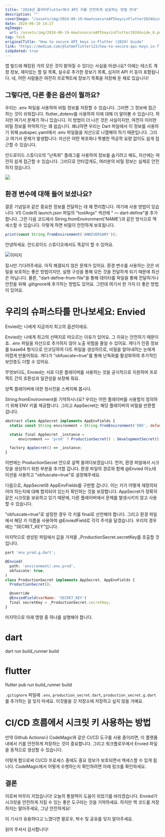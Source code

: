 ```yaml
---
title: "2024년 플러터Flutter에서 API 키를 안전하게 보호하는 방법 안내"
description: ""
coverImage: "/assets/img/2024-06-19-HowtosecureAPIkeysinFlutter2024Guide_0.png"
date: 2024-06-19 14:27
ogImage: 
  url: /assets/img/2024-06-19-HowtosecureAPIkeysinFlutter2024Guide_0.png
tag: Tech
originalTitle: "How to secure API keys in Flutter (2024) Guide"
link: "https://medium.com/@letmeflutter123/how-to-secure-api-keys-in-flutter-2024-guide-cc83086404b8"
isUpdated: true
---
```





앱 빌드에 패킹된 거의 모든 것이 밝혀질 수 있다는 사실을 아셨나요? 이에는 테스트 계정 정보, 재미있는 할 일 목록, 실수로 추가한 장보기 목록, 심지어 API 키 등이 포함됩니다. 네, 어떤 사람들은 여전히 프로젝트에 장보기 목록을 저장해 둔 채로 있습니다!

## 그렇다면, 다른 좋은 옵션이 뭘까요?

우리는 .env 파일을 사용하여 비밀 정보를 저장할 수 있습니다. 그러면 그 정보에 접근하는 것이 쉬워집니다. flutter_dotenv를 사용하여 이에 대해 더 알아볼 수 있습니다. 하지만 여기서 문제가 하나 있습니다. 이 방법이 더 나은 것은 사실이지만, 여전히 이러한 비밀 정보를 파악하기는 꽤 쉽습니다. 왜냐하면 우리는 Dart 파일에서 이 정보를 사용하기 위해 pubspec.yaml에서 .env 파일들을 자산으로 나열해야 하기 때문입니다. 그리고 여기서 문제가 발생합니다: 자산은 어떤 복호화나 특별한 역공학 요령 없이도 쉽게 접근할 수 있습니다.

안드로이드 스튜디오의 "난독화" 플래그를 사용하여 정보를 숨기려고 해도, 자산에는 여전히 쉽게 접근할 수 있습니다. 그러므로 안타깝게도, 여러분의 비밀 정보는 실제로 안전하지 않습니다.

<div class="content-ad"></div>

<img src="/assets/img/2024-06-19-HowtosecureAPIkeysinFlutter2024Guide_0.png" />

## 환경 변수에 대해 들어 보셨나요?

결혼 기념일과 같은 중요한 정보를 전달하는 데 꽤 편리합니다. 여기에 사용 방법이 있습니다: VS Code의 launch.json 파일의 "toolArgs" 섹션에 " — dart-define"을 추가합니다. 그런 다음 코드에서 String.fromEnvironment('NAME')과 같은 방식으로 액세스할 수 있습니다. 이렇게 하면 비밀이 안전하게 보호됩니다.

```js
print(const String.fromEnvironment('ANNIVERSARY'));
```

<div class="content-ad"></div>

안녕하세요. 안드로이드 스튜디오에서도 똑같이 할 수 있어요.

![이미지](/assets/img/2024-06-19-HowtosecureAPIkeysinFlutter2024Guide_1.png)

잠시만 기다려주세요. 아직 해결되지 않은 문제가 있어요. 환경 변수를 사용하는 것은 비밀을 보호하는 좋은 방법이지만, 실행 구성을 통해 모든 것을 전달하게 되기 때문에 최선은 아닙니다. 물론, "dart-define-from-file"을 통해 데이터를 파일을 통해 전달하거나 안전을 위해 .gitignore에 추가하는 방법도 있어요. 그런데 여기서 한 가지 더 좋은 방법이 있어요.

# 우리의 슈퍼스타를 만나보세요: Envied

<div class="content-ad"></div>

Envied는 나에게 지금까지 최고의 옵션이에요.

Envied는 나에게 최고의 선택지로 떠오르는 이유가 있어요. 그 이유는 안전하기 때문이죠. .env 파일을 자산으로 추가하지 않아 노출 위험을 줄일 수 있어요. 게다가 인증 정보를 base64 형식으로 인코딩하여 다트 파일을 생성하므로, 비밀을 알아내려는 눈에게 어렵게 만들어줘요. 게다가 "obfuscate=true"를 통해 난독화를 활성화하여 추가적인 보안층도 더할 수 있어요.

무엇보다도, Envied는 서로 다른 플레이버를 사용하는 것을 공식적으로 지원하여 프로젝트 간의 호환성과 일관성을 보장해 줘요.

양쪽 플레이버에 대한 청사진을 스케치해 봅시다.

<div class="content-ad"></div>

String.fromEnvironment을 기억하시나요? 우리는 어떤 플레이버를 사용할지 정의하기 위해 ENV 키를 제공합니다. 그리고 AppSecret는 해당 플레이버의 비밀을 반환할 겁니다.

```js
abstract class AppSecret implements AppEnvFields {
  static const String environment = String.fromEnvironment('ENV', defaultValue: 'prod');

  static final AppSecret _instance =
      environment == 'prod' ? ProductionSecret() : DevelopmentSecret();

  factory AppSecret() => _instance;
}
```

이번에는 ProductionSecret 안으로 살짝 들여다보겠습니다. 먼저, 환경 파일에서 시크릿을 생성하기 위한 부분을 추가할 겁니다. 환경 파일의 경로와 함께 @Envied 어노테이션을 사용하고 "obfuscate=true"로 설정해주세요.

다음으로, AppSecret와 AppEnvFields를 구현할 겁니다. 이는 키가 어떻게 재정의되어야 하는지에 대해 합의되어 있는지 확인하는 것을 보장합니다. AppSecret가 정확히 같은 시크릿을 보유하고 있기 때문에, 다른 플레이버에서 문제를 발생시키지 않고 사용할 수 있습니다.

<div class="content-ad"></div>

"obfuscate=true"로 설정한 경우 각 키를 final로 선언해야 합니다. 그리고 환경 파일에서 해당 키 이름을 사용하여 @EnviedField로 각각 주석을 달겠습니다. 우리의 경우에는 "SECRET_KEY"입니다.

마지막으로 생성된 파일에서 값을 가져올 \_ProductionSecret.secretKey를 호출할 것입니다.

```js
part 'env_prod.g.dart';

@Envied(
  path: 'environment/.env.prod',
  obfuscate: true,
)
class ProductionSecret implements AppSecret, AppEnvFields {
  ProductionSecret();

  @override
  @EnviedField(varName: 'SECRET_KEY')
  final secretKey = _ProductionSecret.secretKey;
}
```

마지막으로 아래 명령 중 하나를 실행해야 합니다.

<div class="content-ad"></div>

# dart

dart run build_runner build

# flutter

flutter pub run build_runner build

`.gitignore` 파일에 `.env`, `production_secret.dart`, `production_secret.g.dart`를 추가하는 걸 잊지 마세요. 이것들을 깃 저장소에 저장하고 싶지 않을 거예요.

# CI/CD 흐름에서 시크릿 키 사용하는 방법

만약 Github Actions나 CodeMagic와 같은 CI/CD 도구를 사용 중이라면, 이 플랫폼 내에서 키를 안전하게 저장하는 것이 중요합니다. 그리고 워크플로우에서 Envied 파일을 동적으로 생성할 수 있습니다.

<div class="content-ad"></div>

이렇게 함으로써 CI/CD 프로세스 중에도 중요 정보가 보호되면서 엑세스할 수 있게 됩니다. CodeMagic에서 어떻게 수행하는지 확인하려면 아래 링크를 확인하세요.

## 결론

이로써 마무리 지었습니다! 오늘의 통찰력이 도움이 되었기를 바라겠습니다. Envied가 시크릿을 안전하게 지킬 수 있는 좋은 도구라는 것을 기억하세요. 하지만 핵 코드를 저장하지는 말아주세요, 그냥 안전하게요!

이 기사가 유용하다고 느꼈다면 팔로우, 박수 및 공유를 잊지 말아주세요.

<div class="content-ad"></div>

읽어 주셔서 감사합니다!
